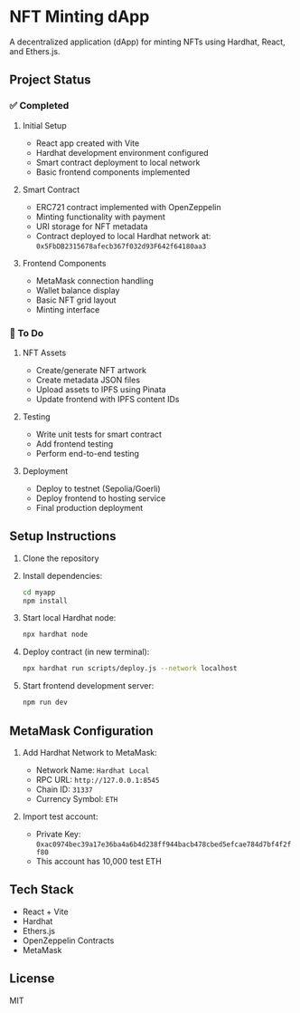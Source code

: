 # NFT Minting dApp

A decentralized application (dApp) for minting NFTs using Hardhat, React, and Ethers.js.

## Project Status

### ✅ Completed
1. Initial Setup
   - React app created with Vite
   - Hardhat development environment configured
   - Smart contract deployment to local network
   - Basic frontend components implemented

2. Smart Contract
   - ERC721 contract implemented with OpenZeppelin
   - Minting functionality with payment
   - URI storage for NFT metadata
   - Contract deployed to local Hardhat network at: `0x5FbDB2315678afecb367f032d93F642f64180aa3`

3. Frontend Components
   - MetaMask connection handling
   - Wallet balance display
   - Basic NFT grid layout
   - Minting interface

### 🚧 To Do
1. NFT Assets
   - Create/generate NFT artwork
   - Create metadata JSON files
   - Upload assets to IPFS using Pinata
   - Update frontend with IPFS content IDs

2. Testing
   - Write unit tests for smart contract
   - Add frontend testing
   - Perform end-to-end testing

3. Deployment
   - Deploy to testnet (Sepolia/Goerli)
   - Deploy frontend to hosting service
   - Final production deployment

## Setup Instructions

1. Clone the repository
2. Install dependencies:
   ```bash
   cd myapp
   npm install
   ```

3. Start local Hardhat node:
   ```bash
   npx hardhat node
   ```

4. Deploy contract (in new terminal):
   ```bash
   npx hardhat run scripts/deploy.js --network localhost
   ```

5. Start frontend development server:
   ```bash
   npm run dev
   ```

## MetaMask Configuration

1. Add Hardhat Network to MetaMask:
   - Network Name: `Hardhat Local`
   - RPC URL: `http://127.0.0.1:8545`
   - Chain ID: `31337`
   - Currency Symbol: `ETH`

2. Import test account:
   - Private Key: `0xac0974bec39a17e36ba4a6b4d238ff944bacb478cbed5efcae784d7bf4f2ff80`
   - This account has 10,000 test ETH

## Tech Stack
- React + Vite
- Hardhat
- Ethers.js
- OpenZeppelin Contracts
- MetaMask

## License
MIT
